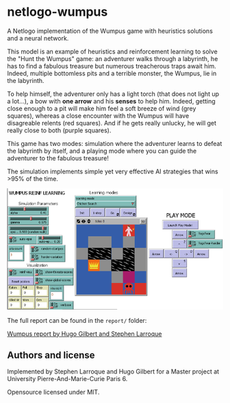 # netlogo-wumpus
A Netlogo implementation of the Wumpus game with heuristics solutions and a neural network.

This model is an example of heuristics and reinforcement learning to solve the "Hunt the Wumpus" game: an adventurer walks through a labyrinth, he has to find a fabulous treasure but numerous treacherous traps await him. Indeed, multiple bottomless pits and a terrible monster, the Wumpus, lie in the labyrinth.

To help himself, the adventurer only has a light torch (that does not light up a lot...), a bow with **one arrow** and his **senses** to help him. Indeed, getting close enough to a pit will make him feel a soft breeze of wind (grey squares), whereas a close encounter with the Wumpus will have disagreable relents (red squares). And if he gets really unlucky, he will get really close to both (purple squares).

This game has two modes: simulation where the adventurer learns to defeat the labyrinth by itself, and a playing mode where you can guide the adventurer to the fabulous treasure!

The simulation implements simple yet very effective AI strategies that wins >95% of the time.

![wumpus screenshot](https://raw.githubusercontent.com/lrq3000/netlogo-wumpus/master/img/wumpus.png)

The full report can be found in the `report/` folder:

[Wumpus report by Hugo Gilbert and Stephen Larroque](https://raw.githubusercontent.com/lrq3000/netlogo-wumpus/master/report/Rapport_Projet_wumpus.pdf)

## Authors and license

Implemented by Stephen Larroque and Hugo Gilbert for a Master project at University Pierre-And-Marie-Curie Paris 6.

Opensource licensed under MIT.
